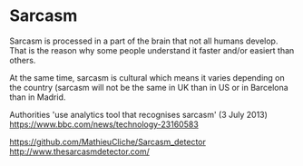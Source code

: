 # Sarcasm

Sarcasm is processed in a part of the brain that not all humans develop. That is the reason why some people understand it faster and/or easiert than others.

At the same time, sarcasm is cultural which means it varies depending on the country (sarcasm will not be the same in UK than in US or in Barcelona than in Madrid. 



Authorities 'use analytics tool that recognises sarcasm' (3 July 2013)
https://www.bbc.com/news/technology-23160583

https://github.com/MathieuCliche/Sarcasm_detector
http://www.thesarcasmdetector.com/
